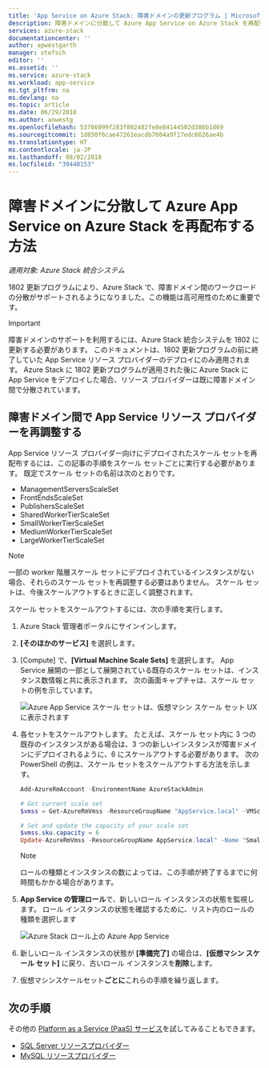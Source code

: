 ```yaml
---
title: 'App Service on Azure Stack: 障害ドメインの更新プログラム | Microsoft Docs'
description: 障害ドメインに分散して Azure App Service on Azure Stack を再配布する方法
services: azure-stack
documentationcenter: ''
author: apwestgarth
manager: stefsch
editor: ''
ms.assetid: ''
ms.service: azure-stack
ms.workload: app-service
ms.tgt_pltfrm: na
ms.devlang: na
ms.topic: article
ms.date: 06/29/2018
ms.author: anwestg
ms.openlocfilehash: 53766099f283f802482fe8e84144502d386b1d69
ms.sourcegitcommit: 1d850f6cae47261eacdb7604a9f17edc6626ae4b
ms.translationtype: HT
ms.contentlocale: ja-JP
ms.lasthandoff: 08/02/2018
ms.locfileid: "39440153"
---
```

# <a name="how-to-redistribute-azure-app-service-on-azure-stack-across-fault-domains"></a>障害ドメインに分散して Azure App Service on Azure Stack を再配布する方法

*適用対象: Azure Stack 統合システム*

1802 更新プログラムにより、Azure Stack で、障害ドメイン間のワークロードの分散がサポートされるようになりました。この機能は高可用性のために重要です。

>[!IMPORTANT]
>障害ドメインのサポートを利用するには、Azure Stack 統合システムを 1802 に更新する必要があります。 このドキュメントは、1802 更新プログラムの前に終了していた App Service リソース プロバイダーのデプロイにのみ適用されます。 Azure Stack に 1802 更新プログラムが適用された後に Azure Stack に App Service をデプロイした場合、リソース プロバイダーは既に障害ドメイン間で分散されています。

## <a name="rebalance-an-app-service-resource-provider-across-fault-domains"></a>障害ドメイン間で App Service リソース プロバイダーを再調整する

App Service リソース プロバイダー向けにデプロイされたスケール セットを再配布するには、この記事の手順をスケール セットごとに実行する必要があります。 既定でスケール セットの名前は次のとおりです。

* ManagementServersScaleSet
* FrontEndsScaleSet
* PublishersScaleSet
* SharedWorkerTierScaleSet
* SmallWorkerTierScaleSet
* MediumWorkerTierScaleSet
* LargeWorkerTierScaleSet

>[!NOTE]
> 一部の worker 階層スケール セットにデプロイされているインスタンスがない場合、それらのスケール セットを再調整する必要はありません。 スケール セットは、今後スケールアウトするときに正しく調整されます。

スケール セットをスケールアウトするには、次の手順を実行します。

1. Azure Stack 管理者ポータルにサインインします。
1. **[そのほかのサービス]** を選択します。
1. [Compute] で、**[Virtual Machine Scale Sets]** を選択します。 App Service 展開の一部として展開されている既存のスケール セットは、インスタンス数情報と共に表示されます。 次の画面キャプチャは、スケール セットの例を示しています。

      ![Azure App Service スケール セットは、仮想マシン スケール セット UX に表示されます][1]

1. 各セットをスケールアウトします。 たとえば、スケール セット内に 3 つの既存のインスタンスがある場合は、3 つの新しいインスタンスが障害ドメインにデプロイされるように、6 にスケールアウトする必要があります。 次の PowerShell の例は、スケール セットをスケールアウトする方法を示します。

   ```powershell
   Add-AzureRmAccount -EnvironmentName AzureStackAdmin 

   # Get current scale set
   $vmss = Get-AzureRmVmss -ResourceGroupName "AppService.local" -VMScaleSetName "SmallWorkerTierScaleSet"

   # Set and update the capacity of your scale set
   $vmss.sku.capacity = 6
   Update-AzureRmVmss -ResourceGroupName AppService.local" -Name "SmallWorkerTierScaleSet" -VirtualMachineScaleSet $vmss
   ```

   >[!NOTE]
   >ロールの種類とインスタンスの数によっては、この手順が終了するまでに何時間もかかる場合があります。

1. **App Service の管理ロール**で、新しいロール インスタンスの状態を監視します。 ロール インスタンスの状態を確認するために、リスト内のロールの種類を選択します

    ![Azure Stack ロール上の Azure App Service][2]

1. 新しいロール インスタンスの状態が **[準備完了]** の場合は、**[仮想マシン スケール セット]** に戻り、古いロール インスタンスを**削除**します。

1. 仮想マシンスケールセット**ごとに**これらの手順を繰り返します。

## <a name="next-steps"></a>次の手順

その他の [Platform as a Service (PaaS) サービス](azure-stack-tools-paas-services.md)を試してみることもできます。

* [SQL Server リソースプロバイダー](azure-stack-sql-resource-provider-deploy.md)
* [MySQL リソースプロバイダー](azure-stack-mysql-resource-provider-deploy.md)

<!--Image references-->
[1]: ./media/azure-stack-app-service-fault-domain-update/app-service-scale-sets.png
[2]: ./media/azure-stack-app-service-fault-domain-update/app-service-roles.png
